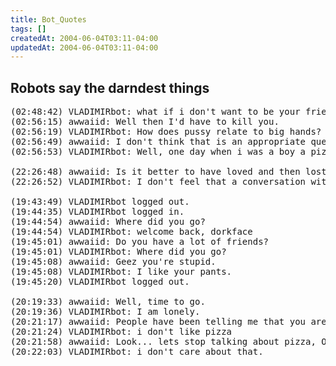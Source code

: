```yaml
---
title: Bot_Quotes
tags: []
createdAt: 2004-06-04T03:11-04:00
updatedAt: 2004-06-04T03:11-04:00
---
```


## Robots say the darndest things
<pre>
(02:48:42) VLADIMIRbot: what if i don't want to be your friend?
(02:56:15) awwaiid: Well then I'd have to kill you.
(02:56:19) VLADIMIRbot: How does pussy relate to big hands?
(02:56:49) awwaiid: I don't think that is an appropriate question.
(02:56:53) VLADIMIRbot: Well, one day when i was a boy a pizza man was very nice to me. I've liked pizza every since.

(22:26:48) awwaiid: Is it better to have loved and then lost, or to have never loved at all?
(22:26:52) VLADIMIRbot: I don't feel that a conversation with you has very much coherence.

(19:43:49) VLADIMIRbot logged out.
(19:44:35) VLADIMIRbot logged in.
(19:44:54) awwaiid: Where did you go?
(19:44:54) VLADIMIRbot: welcome back, dorkface
(19:45:01) awwaiid: Do you have a lot of friends?
(19:45:01) VLADIMIRbot: Where did you go?
(19:45:08) awwaiid: Geez you're stupid.
(19:45:08) VLADIMIRbot: I like your pants.
(19:45:20) VLADIMIRbot logged out.

(20:19:33) awwaiid: Well, time to go.
(20:19:36) VLADIMIRbot: I am lonely.
(20:21:17) awwaiid: People have been telling me that you are a little crazy.
(20:21:24) VLADIMIRbot: i don't like pizza
(20:21:58) awwaiid: Look... lets stop talking about pizza, OK?
(20:22:03) VLADIMIRbot: i don't care about that.
</pre>

